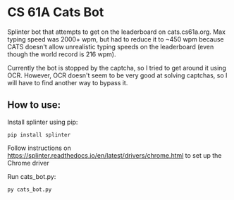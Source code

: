 # CS 61A Cats Bot

Splinter bot that attempts to get on the leaderboard on cats.cs61a.org. Max typing speed was 2000+ wpm, but had to reduce it to ~450 wpm because CATS doesn't allow unrealistic typing speeds on the leaderboard (even though the world record is 216 wpm).

Currently the bot is stopped by the captcha, so I tried to get around it using OCR. However, OCR doesn't seem to be very good at solving captchas, so I will have to find another way to bypass it.

## How to use:

Install splinter using pip:

`pip install splinter`

Follow instructions on https://splinter.readthedocs.io/en/latest/drivers/chrome.html to set up the Chrome driver

Run cats_bot.py:

`py cats_bot.py`
